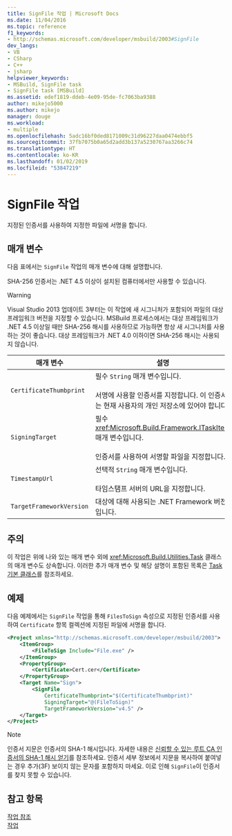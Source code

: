 ```yaml
---
title: SignFile 작업 | Microsoft Docs
ms.date: 11/04/2016
ms.topic: reference
f1_keywords:
- http://schemas.microsoft.com/developer/msbuild/2003#SignFile
dev_langs:
- VB
- CSharp
- C++
- jsharp
helpviewer_keywords:
- MSBuild, SignFile task
- SignFile task [MSBuild]
ms.assetid: edef1819-ddeb-4e09-95de-fc7063ba9388
author: mikejo5000
ms.author: mikejo
manager: douge
ms.workload:
- multiple
ms.openlocfilehash: 5adc16bf0ded8171009c31d96227daa0474ebbf5
ms.sourcegitcommit: 37fb7075b0a65d2add3b137a5230767aa3266c74
ms.translationtype: HT
ms.contentlocale: ko-KR
ms.lasthandoff: 01/02/2019
ms.locfileid: "53847219"
---
```

# <a name="signfile-task"></a>SignFile 작업

지정된 인증서를 사용하여 지정한 파일에 서명을 합니다.
  
## <a name="parameters"></a>매개 변수

 다음 표에서는 `SignFile` 작업의 매개 변수에 대해 설명합니다.
  
 SHA-256 인증서는 .NET 4.5 이상이 설치된 컴퓨터에서만 사용할 수 있습니다.
  
> [!WARNING]
> Visual Studio 2013 업데이트 3부터는 이 작업에 새 시그니처가 포함되어 파일의 대상 프레임워크 버전을 지정할 수 있습니다. MSBuild 프로세스에서는 대상 프레임워크가 .NET 4.5 이상일 때만 SHA-256 해시를 사용하므로 가능하면 항상 새 시그니처를 사용하는 것이 좋습니다. 대상 프레임워크가 .NET 4.0 이하이면 SHA-256 해시는 사용되지 않습니다.
  
|매개 변수|설명|
|---------------|-----------------|
|`CertificateThumbprint`|필수 `String` 매개 변수입니다.<br /><br /> 서명에 사용할 인증서를 지정합니다. 이 인증서는 현재 사용자의 개인 저장소에 있어야 합니다.|
|`SigningTarget`|필수 <xref:Microsoft.Build.Framework.ITaskItem> 매개 변수입니다.<br /><br /> 인증서를 사용하여 서명할 파일을 지정합니다.|
|`TimestampUrl`|선택적 `String` 매개 변수입니다.<br /><br /> 타임스탬프 서버의 URL을 지정합니다.|
|`TargetFrameworkVersion`|대상에 대해 사용되는 .NET Framework 버전입니다.|
  
## <a name="remarks"></a>주의

 이 작업은 위에 나와 있는 매개 변수 외에 <xref:Microsoft.Build.Utilities.Task> 클래스의 매개 변수도 상속합니다. 이러한 추가 매개 변수 및 해당 설명이 포함된 목록은 [Task 기본 클래스](../msbuild/task-base-class.md)를 참조하세요.
  
## <a name="example"></a>예제

 다음 예제에서는 `SignFile` 작업을 통해 `FilesToSign` 속성으로 지정된 인증서를 사용하여 `Certificate` 항목 컬렉션에 지정된 파일에 서명을 합니다.

```xml
<Project xmlns="http://schemas.microsoft.com/developer/msbuild/2003">
    <ItemGroup>
        <FileToSign Include="File.exe" />
    </ItemGroup>
    <PropertyGroup>
        <Certificate>Cert.cer</Certificate>
    </PropertyGroup>
    <Target Name="Sign">
        <SignFile
            CertificateThumbprint="$(CertificateThumbprint)"
            SigningTarget="@(FileToSign)"
            TargetFrameworkVersion="v4.5" />
    </Target>
</Project>
```

> [!NOTE]
> 인증서 지문은 인증서의 SHA-1 해시입니다. 자세한 내용은 [신뢰할 수 있는 루트 CA 인증서의 SHA-1 해시 얻기](/previous-versions/windows/it-pro/windows-server-2008-R2-and-2008/cc733076\(v\=ws.10\))를 참조하세요. 인증서 세부 정보에서 지문을 복사하여 붙여넣는 경우 추가(3F) 보이지 않는 문자를 포함하지 마세요. 이로 인해 `SignFile`이 인증서를 찾지 못할 수 있습니다.
  
## <a name="see-also"></a>참고 항목  
 [작업 참조](../msbuild/msbuild-task-reference.md)   
 [작업](../msbuild/msbuild-tasks.md)